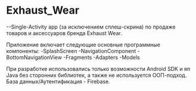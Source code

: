 # Exhaust_Wear
--Single-Activity app (за исключением сплеш-скрина) по продаже товаров и аксессуаров бренда Exhaust Wear.

Приложение включает следующие основные программные компоненты:
-SplashScreen
-NavigationComponent
-BottomNavigationView 
-Fragments
-Adapters
-Models

При разработке использовались только возможности Android SDK и яп Java без сторонних библиотек, а также не используется ООП-подход.
База данных/Аутентификация - Firebase.
